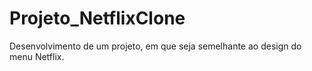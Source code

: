 # Projeto_NetflixClone
Desenvolvimento de um projeto, em que seja semelhante ao design do menu Netflix.
